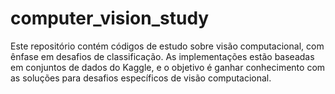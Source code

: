 # computer_vision_study
 Este repositório contém códigos de estudo sobre visão computacional, com ênfase em desafios de classificação. As implementações estão baseadas em conjuntos de dados do Kaggle, e o objetivo é ganhar conhecimento com as soluções para desafios específicos de visão computacional.
